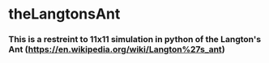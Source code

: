 # theLangtonsAnt

### This is a restreint to 11x11 simulation in python of the Langton's Ant (https://en.wikipedia.org/wiki/Langton%27s_ant)

